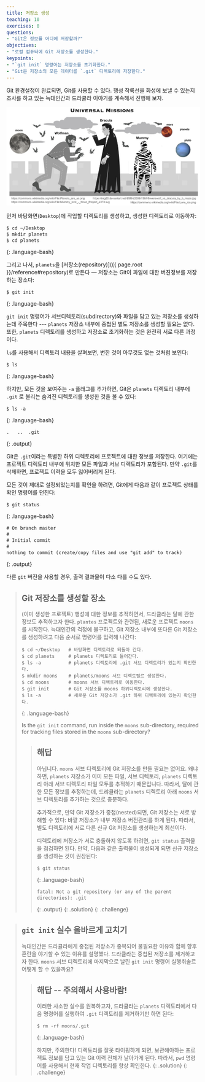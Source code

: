 ```yaml
---
title: 저장소 생성
teaching: 10
exercises: 0
questions:
- "Git은 정보를 어디에 저장할까?"
objectives:
- "로컬 컴퓨터에 Git 저장소를 생성한다."
keypoints:
- "`git init` 명령어는 저장소를 초기화한다."
- "Git은 저장소의 모든 데이터를 `.git` 디렉토리에 저장한다."
---
```




Git 환경설정이 완료되면, Git를 사용할 수 있다. 
행성 착륙선을 화성에 보낼 수 있는지 조사를 하고 있는 늑대인간과 드라큘라 이야기를 계속해서 진행해 보자.

![motivatingexample](../fig/motivatingexample.png)

먼저 바탕화면(`Desktop`)에 작업할 디렉토리를 생성하고, 생성한 디렉토리로 이동하자:

~~~
$ cd ~/Desktop
$ mkdir planets
$ cd planets
~~~
{: .language-bash}

그리고 나서, `planets`을 [저장소(repository)]({{ page.root }}/reference#repository)로 만든다 &mdash; 
저장소는 Git이 파일에 대한 버젼정보를 저장하는 장소다:

~~~
$ git init
~~~
{: .language-bash}

`git init` 명령어가 서브디렉토리(subdirectory)와 파일을 담고 있는 저장소를 생성하는데 주목한다 ---
`planets` 저장소 내부에 중첩된 별도 저장소를 생성할 필요는 없다.
또한, `planets` 디렉토리를 생성하고 저장소로 초기화하는 것은 완전히 서로 다른 과정이다.

`ls`를 사용해서 디렉토리 내용을 살펴보면, 변한 것이 아무것도 없는 것처럼 보인다:

~~~
$ ls
~~~
{: .language-bash}

하지만, 모든 것을 보여주는 `-a` 플래그를 추가하면, 
Git은 `planets` 디렉토리 내부에 `.git` 로 불리는 숨겨진 디렉토리를 생성한 것을 볼 수 있다:


~~~
$ ls -a
~~~
{: .language-bash}

~~~
.	..	.git
~~~
{: .output}

Git은 `.git`이라는 특별한 하위 디렉토리에 프로젝트에 대한 정보를 저장한다. 
여기에는 프로젝트 디렉토리 내부에 위치한 모든 파일과 서브 디렉토리가 포함된다.
만약 `.git`를 삭제하면, 프로젝트 이력을 모두 잃어버리게 된다.

모든 것이 제대로 설정되었는지를 확인을 하려면,
Git에게 다음과 같이 프로젝트 상태를 확인 명령어를 던진다:


~~~
$ git status
~~~
{: .language-bash}
~~~
# On branch master
#
# Initial commit
#
nothing to commit (create/copy files and use "git add" to track)
~~~
{: .output}

다른 `git` 버전을 사용할 경우, 출력 결과물이 다소 다를 수도 있다.

> ## Git 저장소를 생성할 장소
>
> (이미 생성한 프로젝트) 행성에 대한 정보를 추적하면서,
> 드라큘라는 달에 관한 정보도 추적하고자 한다.
> `plantes` 프로젝트와 관련된, 새로운 프로젝트 `moons` 를 시작한다.
> 늑대인간의 걱정에 불구하고, Git 저장소 내부에 또다른 Git 저장소를 생성하려고 
> 다음 순서로 명령어를 입력해 나간다:
>
> ~~~
> $ cd ~/Desktop   # 바탕화면 디렉토리로 되돌아 간다.
> $ cd planets     # planets 디렉토리로 들어간다.
> $ ls -a          # planets 디렉토리에 .git 서브 디렉토리가 있는지 확인한다.
> $ mkdir moons    # planets/moons 서브 디렉토릴르 생성한다.
> $ cd moons       # moons 서브 디렉토리로 이동한다.
> $ git init       # Git 저장소를 moons 하위디렉토리에 생성한다.
> $ ls -a          # 새로운 Git 저장소가 .git 하위 디렉토리에 있는지 확인한다.
> ~~~
> {: .language-bash}
>
> Is the `git init` command, run inside the `moons` sub-directory, required for 
> tracking files stored in the `moons` sub-directory?
> 
> > ## 해답
> >
> > 아닙니다. `moons` 서브 디렉토리에 Git 저장소를 만들 필요는 없어요.
> > 왜냐하면, `planets` 저장소가 이미 모든 파일, 서브 디렉토리, `planets` 디렉토리
> > 아래 서브 디렉토리 파일 모두를 추적하기 때문입니다.
> > 따라서, 달에 관한 모든 정보를 추정하는데, 드랴큘라는 `planets` 디렉토리 아래
> > `moons` 서브 디렉토리를 추가하는 것으로 충분하다.
> > 
> > 추가적으로, 만약 Git 저장소가 중첩(nested)되면, Git 저장소는 서로 방해할 수 있다:
> > 바깥 저장소가 내부 저장소 버전관리를 하게 된다.
> > 따라서, 별도 디렉토리에 서로 다른 신규 Git 저장소를 생성하는게 최선이다.
> > 
> > 디렉토리에 저장소가 서로 충돌하지 않도록 하려면, `git status` 출력물을 점검하면 된다.
> > 만약, 다음과 같은 출력물이 생성되게 되면 신규 저장소를 생성하는 것이 권장된다:
> >
> > ~~~
> > $ git status
> > ~~~
> > {: .language-bash}
> > ~~~
> > fatal: Not a git repository (or any of the parent directories): .git
> > ~~~
> > {: .output}
> {: .solution}
{: .challenge}

> ## `git init` 실수 올바르게 고치기
> 늑대인간은 드라큘라에게 중첩된 저장소가 중복되어 불필요한 이유와 함께 향후 혼란을 야기할 수 있는 
> 이유를 설명했다. 드라큘라는 중첩된 저장소를 제거하고자 한다. 
> `moons` 서브 디렉토리에 마지막으로 날린 `git init` 명령어 실행취솔르 어떻게 할 수 있을까요?
>
> > ## 해답 -- 주의해서 사용바람!
> >
> > 이러한 사소한 실수를 원복하고자, 드라큘라는 `planets` 디렉토리에서 다음 명령어를 실행하여 
> > `.git` 디렉토리를 제거하기만 하면 된다:
> >
> > ~~~
> > $ rm -rf moons/.git
> > ~~~
> > {: .language-bash}
> >
> > 하지만, 주의한다! 디렉토리를 잘못 타이핑하게 되면, 보관해야하는 프로젝트 정보를 담고 있는 
> > Git 이력 전체가 날아가게 된다. 따라서,  `pwd` 명령어를 사용해서 현재 작업 디렉토리를 항상 확인한다.
> {: .solution}
{: .challenge}
